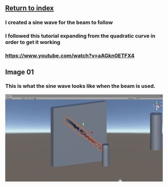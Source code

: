 ## <a href="index">Return to index</a>

### I created a sine wave for the beam to follow
### I followed this tutorial expanding from the quadratic curve in order to get it working
### <a href="https://www.youtube.com/watch?v=aAGkn0ETFX4">https://www.youtube.com/watch?v=aAGkn0ETFX4</a>


## Image 01

### This is what the sine wave looks like when the beam is used.
<img src="images/sine01.png" alt="">

